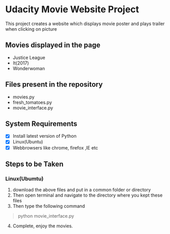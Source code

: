 # Udacity Movie Website Project
This project creates a website which displays movie poster and plays trailer when clicking on picture

## Movies displayed in the page

- Justice League
- It(2017)
- Wonderwoman

## Files present in the repository
* movies.py
* fresh_tomatoes.py
* movie_interface.py

## System Requirements
- [x] Install latest version of Python
- [x] Linux(Ubuntu)
- [x] Webbrowsers like chrome, firefox ,IE etc

## Steps to be Taken
### Linux(Ubumtu)
1. download the above files and put in a common folder or directory
2. Then open terminal and navigate to the directory where you kept these files
3. Then type the following command
  > python movie_interface.py
4. Complete, enjoy the movies.
